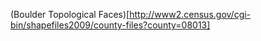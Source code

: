 (Boulder Topological Faces)[http://www2.census.gov/cgi-bin/shapefiles2009/county-files?county=08013]
